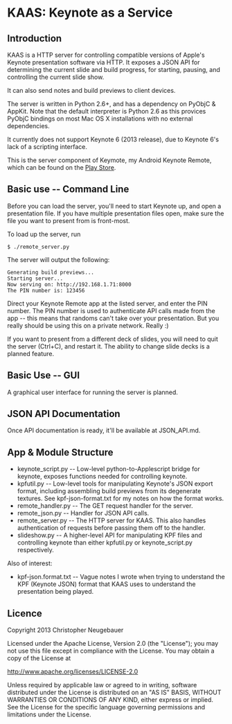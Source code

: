 KAAS: Keynote as a Service
==========================

Introduction
------------

KAAS is a HTTP server for controlling compatible versions of Apple's Keynote 
presentation software via HTTP. It exposes a JSON API for determining the current
slide and build progress, for starting, pausing, and controlling the current
slide show.

It can also send notes and build previews to client devices.

The server is written in Python 2.6+, and has a dependency on PyObjC & AppKit.
Note that the default interpreter is Python 2.6 as this provices PyObjC 
bindings on most Mac OS X installations with no external dependencies.

It currently does not support Keynote 6 (2013 release), due to Keynote 6's 
lack of a scripting interface.

This is the server component of Keymote, my Android Keynote Remote, which can
be found on the [Play Store](https://play.google.com/store/apps/details?id=net.noogz.keymote).


Basic use -- Command Line
-------------------------

Before you can load the server, you'll need to start Keynote up, and open a
presentation file. If you have multiple presentation files open, make sure the
file you want to present from is front-most.

To load up the server, run

    $ ./remote_server.py

The server will output the following:

    Generating build previews...
    Starting server...
    Now serving on: http://192.168.1.71:8000
    The PIN number is: 123456

Direct your Keynote Remote app at the listed server, and enter the PIN number.
The PIN number is used to authenticate API calls made from the app -- this 
means that randoms can't take over your presentation. But you really should be using
this on a private network. Really :)

If you want to present from a different deck of slides, you will need to quit 
the server (Ctrl+C), and restart it. The ability to change slide decks is a
planned feature.


Basic Use -- GUI
----------------

A graphical user interface for running the server is planned.


JSON API Documentation
----------------------

Once API documentation is ready, it'll be available at JSON_API.md.


App & Module Structure
----------------------

- keynote_script.py -- Low-level python-to-Applescript bridge for keynote, 
  exposes functions needed for controlling keynote.
- kpfutil.py -- Low-level tools for manipulating Keynote's JSON export format, 
  including assembling build previews from its degenerate textures. See 
  kpf-json-format.txt for my notes on how the format works.
- remote_handler.py -- The GET request handler for the server.
- remote_json.py -- Handler for JSON API calls.
- remote_server.py -- The HTTP server for KAAS. This also handles authentication
  of requests before passing them off to the handler.
- slideshow.py -- A higher-level API for manipulating KPF files and controlling
  keynote than either kpfutil.py or keynote_script.py respectively.

Also of interest:

- kpf-json.format.txt -- Vague notes I wrote when trying to understand the KPF
  (Keynote JSON) format that KAAS uses to understand the presentation being 
  played.


Licence
-------

Copyright 2013 Christopher Neugebauer

Licensed under the Apache License, Version 2.0 (the "License");
you may not use this file except in compliance with the License.
You may obtain a copy of the License at

   http://www.apache.org/licenses/LICENSE-2.0

Unless required by applicable law or agreed to in writing, software
distributed under the License is distributed on an "AS IS" BASIS,
WITHOUT WARRANTIES OR CONDITIONS OF ANY KIND, either express or implied.
See the License for the specific language governing permissions and
limitations under the License.